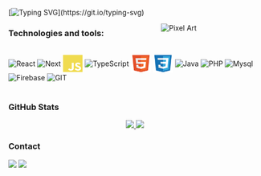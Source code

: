 [![Typing SVG](https://readme-typing-svg.demolab.com?font=Fira+Code&pause=1000&width=480&lines=%3CHello+Word%2F%3E+I'm+Michel+FullStack+Dev.)](https://git.io/typing-svg)

<img src="https://vipestudio.com/wp-content/uploads/2020/06/unnamed-file.wp.gif" alt="Pixel Art" align="right" width="200">

### Technologies and tools:

<div style="display: inline_block"><br>
  <img align="center" alt="React" width="40" height="35"  src="https://cdn.jsdelivr.net/gh/devicons/devicon@latest/icons/react/react-original.svg" />
  <img align="center" alt="Next" height="35" width="40" src="https://cdn.jsdelivr.net/gh/devicons/devicon@latest/icons/nextjs/nextjs-original.svg">
  <img align="center" alt="JavaScript" height="35" width="40" src="https://raw.githubusercontent.com/devicons/devicon/master/icons/javascript/javascript-plain.svg">
  <img align="center" alt="TypeScript" height="35" width="40" src="https://cdn.jsdelivr.net/gh/devicons/devicon@latest/icons/typescript/typescript-original.svg">
  <img align="center" alt="HTML" height="35" width="40" src="https://raw.githubusercontent.com/devicons/devicon/master/icons/html5/html5-original.svg">
  <img align="center" alt="CSS" height="35" width="40" src="https://raw.githubusercontent.com/devicons/devicon/master/icons/css3/css3-original.svg">
  <img align="center" alt="Java" height="35" width="40" src="https://cdn.jsdelivr.net/gh/devicons/devicon@latest/icons/java/java-original.svg" />
  <img align="center" alt="PHP" height="35" width="40" src="https://cdn.jsdelivr.net/gh/devicons/devicon@latest/icons/php/php-original.svg">
  <img align="center" alt= "Mysql" height="60" width="40" src="https://cdn.jsdelivr.net/gh/devicons/devicon/icons/mysql/mysql-original-wordmark.svg">       
  <img align="center" alt= "Firebase" height="60" width="40" src="https://cdn.jsdelivr.net/gh/devicons/devicon@latest/icons/firebase/firebase-original.svg" />
  <img align="center" alt="GIT" height="35" width="40" src="https://cdn.jsdelivr.net/gh/devicons/devicon/icons/git/git-original.svg">
</div><br>

### GitHub Stats

<div align="center" style="display: flex; justify-content: center;">
  <a href="https://github.com/micher12">
    <img height="195px" src="https://github-readme-stats.vercel.app/api?username=micher12&show_icons=true&theme=one_dark_pro&include_all_commits=true&count_private=true"/>
    <img height="195px" src="https://github-readme-stats.vercel.app/api/top-langs/?username=micher12&layout=compact&langs_count=7&theme=one_dark_pro"/>
  </a>
</div>
    
### Contact

<div> 
  <a href="https://www.linkedin.com/in/michel-alves-da-silva-0a1834212/" target="_blank"><img src="https://img.shields.io/badge/-LinkedIn-%230077B5?style=for-the-badge&logo=linkedin&logoColor=white" target="_blank"></a> 
  <a href="mailto:michelasm3@gmail.com"><img src="https://img.shields.io/badge/-Gmail-%23333?style=for-the-badge&logo=gmail&logoColor=white" target="_blank"></a>
</div>
